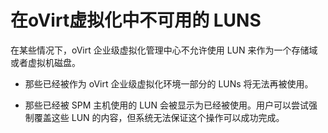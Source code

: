# 在oVirt虚拟化中不可用的 LUNS

在某些情况下，oVirt 企业级虚拟化管理中心不允许使用 LUN 来作为一个存储域或者虚拟机磁盘。

-  那些已经被作为 oVirt 企业级虚拟化环境一部分的 LUNs 将无法再被使用。

-  那些已经被 SPM 主机使用的 LUN 会被显示为已经被使用。用户可以尝试强制覆盖这些 LUN 的内容，但系统无法保证这个操作可以成功完成。

